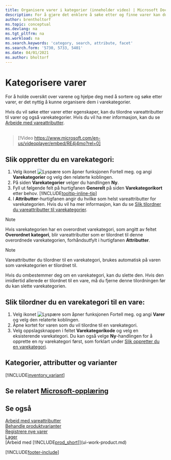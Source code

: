 ```yaml
---
title: Organisere varer i kategorier (inneholder video) | Microsoft Docs
description: For å gjøre det enklere å søke etter og finne varer kan du tilordne vareattributter og organisere varer i kategorier.
author: brentholtorf
ms.topic: conceptual
ms.devlang: na
ms.tgt_pltfrm: na
ms.workload: na
ms.search.keywords: 'category, search, attribute, facet'
ms.search.form: '5730, 5733, 5401'
ms.date: 04/01/2021
ms.author: bholtorf
---
```

# Kategorisere varer

For å holde oversikt over varene og hjelpe deg med å sortere og søke etter varer, er det nyttig å kunne organisere dem i varekategorier.

Hvis du vil søke etter varer etter egenskaper, kan du tilordne vareattributter til varer og også varekategorier. Hvis du vil ha mer informasjon, kan du se [Arbeide med vareattributter](inventory-how-work-item-attributes.md).
<br><br>  

> [!Video https://www.microsoft.com/en-us/videoplayer/embed/RE4j4mo?rel=0]

## Slik oppretter du en varekategori:
1. Velg ikonet ![Lyspære som åpner funksjonen Fortell meg.](media/ui-search/search_small.png "Fortell hva du vil gjøre") og angi **Varekategorier** og velg den relaterte koblingen.
2. På siden **Varekategorier** velger du handlingen **Ny**.
3. Fyll ut følgende felt på hurtigfanen **Generelt** på siden **Varekategorikort** etter behov. [!INCLUDE[tooltip-inline-tip](includes/tooltip-inline-tip_md.md)]
4. I **Attributter**-hurtigfanen angir du hvilke som helst vareattributter for varekategorien. Hvis du vil ha mer informasjon, kan du se [Slik tilordner du vareattributter til varekategorier](inventory-how-work-item-attributes.md#to-assign-item-attributes-to-item-categories).

> [!NOTE]  
> Hvis varekategorien har en overordnet varekategori, som angitt av feltet **Overordnet kategori**, blir vareattributter som er tilordnet til denne overordnede varekategorien, forhåndsutfylt i hurtigfanen **Attributter**.

> [!NOTE]  
> Vareattributter du tilordner til en varekategori, brukes automatisk på varen som varekategorien er tilordnet til.

Hvis du ombestemmer deg om en varekategori, kan du slette den. Hvis den imidlertid allerede er tilordnet til en vare, må du fjerne denne tilordningen før du kan slette varekategorien.

## Slik tilordner du en varekategori til en vare:

1. Velg ikonet ![Lyspære som åpner funksjonen Fortell meg.](media/ui-search/search_small.png "Fortell hva du vil gjøre") og angi **Varer** og velg den relaterte koblingen.
2. Åpne kortet for varen som du vil tilordne til en varekategori.
3. Velg oppslagsknappen i feltet **Varekategorikode** og velg en eksisterende varekategori. Du kan også velge **Ny**-handlingen for å opprette en ny varekategori først, som forklart under [Slik oppretter du en varekategori](inventory-how-categorize-items.md#to-create-an-item-category).

## Kategorier, attributter og varianter

[!INCLUDE[inventory_variant](includes/inventory_variant.md)]

## Se relatert [Microsoft-opplæring](/training/modules/trade-master-data-dynamics-365-business-central/)

## Se også

[Arbeid med vareattributter](inventory-how-work-item-attributes.md)  
[Behandle produktvarianter](inventory-item-variants.md)  
[Registrere nye varer](inventory-how-register-new-items.md)  
[Lager](inventory-manage-inventory.md)  
[Arbeid med [!INCLUDE[prod_short](includes/prod_short.md)]](ui-work-product.md)


[!INCLUDE[footer-include](includes/footer-banner.md)]
